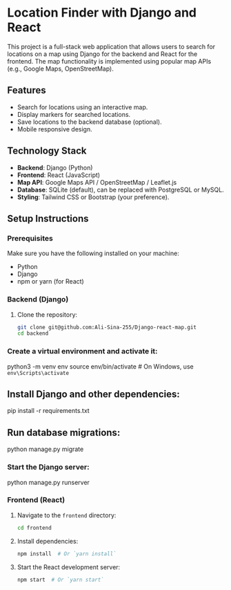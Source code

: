 # Location Finder with Django and React

This project is a full-stack web application that allows users to search for locations on a map using Django for the backend and React for the frontend. The map functionality is implemented using popular map APIs (e.g., Google Maps, OpenStreetMap).

## Features
- Search for locations using an interactive map.
- Display markers for searched locations.
- Save locations to the backend database (optional).
- Mobile responsive design.

## Technology Stack
- **Backend**: Django (Python)
- **Frontend**: React (JavaScript)
- **Map API**: Google Maps API / OpenStreetMap / Leaflet.js
- **Database**: SQLite (default), can be replaced with PostgreSQL or MySQL.
- **Styling**: Tailwind CSS or Bootstrap (your preference).

## Setup Instructions

### Prerequisites
Make sure you have the following installed on your machine:
- Python 
- Django 
- npm or yarn (for React)

### Backend (Django)

1. Clone the repository:
   ```bash
   git clone git@github.com:Ali-Sina-255/Django-react-map.git
   cd backend

### Create a virtual environment and activate it:
   python3 -m venv env
source env/bin/activate  # On Windows, use `env\Scripts\activate`
## Install Django and other dependencies:
pip install -r requirements.txt
## Run database migrations:
python manage.py migrate
### Start the Django server:
python manage.py runserver

### Frontend (React)

1. Navigate to the `frontend` directory:
   ```bash
   cd frontend
   ```

2. Install dependencies:
   ```bash
   npm install  # Or `yarn install`
   ```

3. Start the React development server:
   ```bash
   npm start  # Or `yarn start`
   ```
